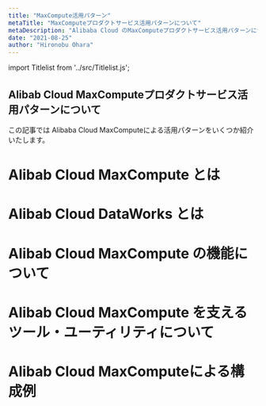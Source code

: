 ```yaml
---
title: "MaxCompute活用パターン"
metaTitle: "MaxComputeプロダクトサービス活用パターンについて"
metaDescription: "Alibaba Cloud のMaxComputeプロダクトサービス活用パターンについてを説明します"
date: "2021-08-25"
author: "Hironobu Ohara"
---
```


import Titlelist from '../src/Titlelist.js';

<!-- 
query MyQuery {
  allMarkdownRemark(
    filter: {fileAbsolutePath: {regex: "/usecase-MaxCompute/"}}
    sort: {fields: fileAbsolutePath, order: ASC}
  ) {
    nodes {
      frontmatter {
        title
        metaTitle
        metaDescription
        date(formatString: "yyyy/MM/DD")
        author       
      }
      fileAbsolutePath
    }
  }
}
-->

## Alibab Cloud MaxComputeプロダクトサービス活用パターンについて

この記事では Alibaba Cloud MaxComputeによる活用パターンをいくつか紹介いたします。

# Alibab Cloud MaxCompute とは

<Titlelist 
    metaTitle="MaxComputeの紹介"
    metaDescription="毎年世界No.1のTPC-BB（Big Data処理ベンチマーク）を記録し続けるMaxComputeのご紹介"
    url="https://pangsen.github.io/help/usecase-MaxCompute/MAXCOMPUTE_001_what-is-maxcompute"
    imageurl="https://raw.githubusercontent.com/sbcloud/help/master/content/usecase-MaxCompute/MaxCompute_images_26006613674376800/20210104122110.png"
    date="2021/03/03"
    author="Hironobu Ohara/大原 陽宣"
/>

# Alibab Cloud DataWorks とは

<Titlelist 
    metaTitle="DataWorksの紹介"
    metaDescription="MaxComputeをハンドリングするDataWorksについて"
    url="https://pangsen.github.io/help/usecase-MaxCompute/MAXCOMPUTE_002_what-is-dataworks"
    imageurl="https://raw.githubusercontent.com/sbcloud/help/master/content/usecase-MaxCompute/MaxCompute_images_26006613674379500/20210224110305.png"
    date="2021/03/04"
    author="Hironobu Ohara/大原 陽宣"
/>


# Alibab Cloud MaxCompute の機能について

<Titlelist 
    metaTitle="DataWorksにおける基本モードと標準モード、開発環境と本番環境について"
    metaDescription="DataWorksにおける基本モードと標準モード、開発環境と本番環境について"
    url="https://pangsen.github.io/help/usecase-MaxCompute/MAXCOMPUTE_003_what-is-basic-mode-and-standard-mode-and-production-environment"
    imageurl="https://raw.githubusercontent.com/sbcloud/help/master/content/usecase-MaxCompute/MaxCompute_images_26006613700889100/20210310114634.png"
    date="2021/03/05"
    author="Hironobu Ohara/大原 陽宣"
/>


<Titlelist 
    metaTitle="MaxComputeのセキュリティ"
    metaDescription="MaxComputeのセキュリティについて"
    url="https://pangsen.github.io/help/usecase-MaxCompute/MAXCOMPUTE_004_what-is-maxcompute-security"
    imageurl="https://raw.githubusercontent.com/sbcloud/help/master/content/usecase-MaxCompute/MaxCompute_images_26006613674379100/20210310153057.png"
    date="2021/03/08"
    author="Hironobu Ohara/大原 陽宣"
/>

# Alibab Cloud MaxCompute を支えるツール・ユーティリティについて

<Titlelist 
    metaTitle="TunnelとIntelliJ IDEAについて"
    metaDescription="MaxComputeを支えるツール・TunnelとIntelliJ IDEAについて"
    url="https://pangsen.github.io/help/usecase-MaxCompute/MAXCOMPUTE_005_tools-on-maxcompute"
    imageurl="https://raw.githubusercontent.com/sbcloud/help/master/content/usecase-MaxCompute/MaxCompute_images_26006613701983800/20210311210828.png"
    date="2021/03/09"
    author="Hironobu Ohara/大原 陽宣"
/>


# Alibab Cloud MaxComputeによる構成例

<Titlelist 
    metaTitle="CSVファイルをテーブルに格納"
    metaDescription="CSVファイルをMaxComputeの内部テーブルに格納する"
    url="https://pangsen.github.io/help/usecase-MaxCompute/MAXCOMPUTE_006_csv-on-maxcompute"
    imageurl="https://raw.githubusercontent.com/sbcloud/help/master/content/usecase-MaxCompute/MaxCompute_images_26006613674379900/20210305024831.png"
    date="2021/03/10"
    author="Hironobu Ohara/大原 陽宣"
/>

<Titlelist 
    metaTitle="CSVファイルを外部テーブルへ"
    metaDescription="CSVファイルをMaxComputeの外部テーブルとして処理する"
    url="https://pangsen.github.io/help/usecase-MaxCompute/MAXCOMPUTE_007_csv-on-maxcompute-externaltable"
    imageurl="https://raw.githubusercontent.com/sbcloud/help/master/content/usecase-MaxCompute/MaxCompute_images_26006613674380300/20210305030713.png"
    date="2021/03/11"
    author="Hironobu Ohara/大原 陽宣"
/>

<Titlelist 
    metaTitle="JSONファイルをテーブルに格納"
    metaDescription="JSONファイルをMaxComputeの内部テーブルに格納する"
    url="https://pangsen.github.io/help/usecase-MaxCompute/MAXCOMPUTE_008_json-on-maxcompute"
    imageurl="https://raw.githubusercontent.com/sbcloud/help/master/content/usecase-MaxCompute/MaxCompute_images_26006613699520700/20210314104120.png"
    date="2021/03/12"
    author="Hironobu Ohara/大原 陽宣"
/>

<Titlelist 
    metaTitle="JSONファイルを外部テーブルへ"
    metaDescription="JSONファイルをMaxComputeの外部テーブルとして処理する"
    url="https://pangsen.github.io/help/usecase-MaxCompute/MAXCOMPUTE_009_json-on-maxcompute-externaltable"
    imageurl="https://raw.githubusercontent.com/sbcloud/help/master/content/usecase-MaxCompute/MaxCompute_images_26006613699520900/20210315154903.png"
    date="2021/03/15"
    author="Hironobu Ohara/大原 陽宣"
/>

<Titlelist 
    metaTitle="HDFS_Parquetを外部テーブルへ"
    metaDescription="HDFS_ParquetファイルをMaxComputeの外部テーブルとして処理する（外部テーブル・partitionつき）"
    url="https://pangsen.github.io/help/usecase-MaxCompute/MAXCOMPUTE_010_parquet-on-maxcompute"
    imageurl="https://raw.githubusercontent.com/sbcloud/help/master/content/usecase-MaxCompute/MaxCompute_images_26006613674380700/20210315194025.png"
    date="2021/03/16"
    author="Hironobu Ohara/大原 陽宣"
/>

<Titlelist 
    metaTitle="Jobを設定する方法"
    metaDescription="MaxComputeでJobを設定する方法"
    url="https://pangsen.github.io/help/usecase-MaxCompute/MAXCOMPUTE_011_job-on-maxcompute"
    imageurl="https://raw.githubusercontent.com/sbcloud/help/master/content/usecase-MaxCompute/MaxCompute_images_26006613699521700/20210316121020.png"
    date="2021/03/17"
    author="Hironobu Ohara/大原 陽宣"
/>

<Titlelist 
    metaTitle="RDS for MySQL連携方法"
    metaDescription="RDS for MySQL からMaxComputeへ連携する方法"
    url="https://pangsen.github.io/help/usecase-MaxCompute/MAXCOMPUTE_012_rds-maxcompute-sol"
    imageurl="https://raw.githubusercontent.com/sbcloud/help/master/content/usecase-MaxCompute/MaxCompute_images_26006613699522100/20210311220708.png"
    date="2021/03/12"
    author="Hironobu Ohara/大原 陽宣"
/>

<Titlelist 
    metaTitle="LogServiceから連携する方法"
    metaDescription="LogServiceからMaxComputeへ連携する方法"
    url="https://pangsen.github.io/help/usecase-MaxCompute/MAXCOMPUTE_013_logservice-maxcompute-sol"
    imageurl="https://raw.githubusercontent.com/sbcloud/help/master/content/usecase-MaxCompute/MaxCompute_images_26006613699521900/20210312004454.png"
    date="2021/03/18"
    author="Hironobu Ohara/大原 陽宣"
/>

<Titlelist 
    metaTitle="Elasticsearchから連携する方法"
    metaDescription="ElasticsearchからMaxComputeへ連携する方法"
    url="https://pangsen.github.io/help/usecase-MaxCompute/MAXCOMPUTE_014_elasticsearch-maxcompute-sol"
    imageurl="https://raw.githubusercontent.com/sbcloud/help/master/content/usecase-MaxCompute/MaxCompute_images_26006613699523700/20210311234150.png"
    date="2021/03/22"
    author="Hironobu Ohara/大原 陽宣"
/>

<Titlelist 
    metaTitle="TableStoreから連携する方法"
    metaDescription="TableStoreからMaxComputeへ連携する方法"
    url="https://pangsen.github.io/help/usecase-MaxCompute/MAXCOMPUTE_015_tablestore-maxcompute-sol"
    imageurl="https://raw.githubusercontent.com/sbcloud/help/master/content/usecase-MaxCompute/MaxCompute_images_26006613699524000/20210312012000.png"
    date="2021/03/23"
    author="Hironobu Ohara/大原 陽宣"
/>




